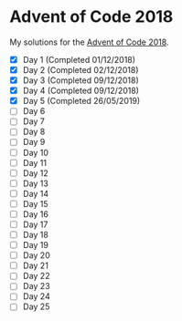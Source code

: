 # Advent of Code 2018

My solutions for the [Advent of Code 2018](https://adventofcode.com/2018).

- [x] Day 1 (Completed 01/12/2018)
- [x] Day 2 (Completed 02/12/2018)
- [x] Day 3 (Completed 09/12/2018)
- [x] Day 4 (Completed 09/12/2018)
- [x] Day 5 (Completed 26/05/2019)
- [ ] Day 6
- [ ] Day 7
- [ ] Day 8
- [ ] Day 9
- [ ] Day 10
- [ ] Day 11
- [ ] Day 12
- [ ] Day 13
- [ ] Day 14
- [ ] Day 15
- [ ] Day 16
- [ ] Day 17
- [ ] Day 18
- [ ] Day 19
- [ ] Day 20
- [ ] Day 21
- [ ] Day 22
- [ ] Day 23
- [ ] Day 24
- [ ] Day 25
